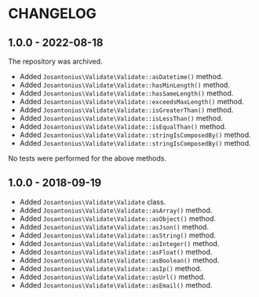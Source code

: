 # CHANGELOG

## 1.0.0 - 2022-08-18

The repository was archived.

* Added `Josantonius\Validate\Validate::asDatetime()` method.
* Added `Josantonius\Validate\Validate::hasMinLength()` method.
* Added `Josantonius\Validate\Validate::hasSameLength()` method.
* Added `Josantonius\Validate\Validate::exceedsMaxLength()` method.
* Added `Josantonius\Validate\Validate::isGreaterThan()` method.
* Added `Josantonius\Validate\Validate::isLessThan()` method.
* Added `Josantonius\Validate\Validate::isEqualThan()` method.
* Added `Josantonius\Validate\Validate::stringIsComposedBy()` method.
* Added `Josantonius\Validate\Validate::stringIsComposedBy()` method.

No tests were performed for the above methods.

## 1.0.0 - 2018-09-19

* Added `Josantonius\Validate\Validate` class.
* Added `Josantonius\Validate\Validate::asArray()` method.
* Added `Josantonius\Validate\Validate::asObject()` method.
* Added `Josantonius\Validate\Validate::asJson()` method.
* Added `Josantonius\Validate\Validate::asString()` method.
* Added `Josantonius\Validate\Validate::asInteger()` method.
* Added `Josantonius\Validate\Validate::asFloat()` method.
* Added `Josantonius\Validate\Validate::asBoolean()` method.
* Added `Josantonius\Validate\Validate::asIp()` method.
* Added `Josantonius\Validate\Validate::asUrl()` method.
* Added `Josantonius\Validate\Validate::asEmail()` method.
